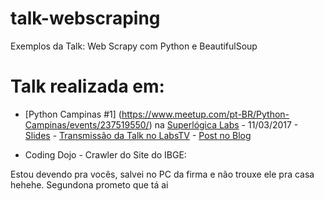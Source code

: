 # talk-webscraping
Exemplos da Talk: Web Scrapy com Python e BeautifulSoup 

# Talk realizada em:
* [Python Campinas #1] (https://www.meetup.com/pt-BR/Python-Campinas/events/237519550/)  na [Superlógica Labs](http://labs.superlogica.com) - 11/03/2017 - [Slides](https://www.slideshare.net/MatheusFidelis1/web-scraping-com-python-73067643) - [Transmissão da Talk no LabsTV](https://www.facebook.com/superlogicalabsTV/videos/1847890252136813/) - [Post no Blog](http://nanoshots.com.br) 

* Coding Dojo - Crawler do Site do IBGE:
 
 Estou devendo pra vocês, salvei no PC da firma e não trouxe ele pra casa hehehe. Segundona prometo que tá ai 
 
 
